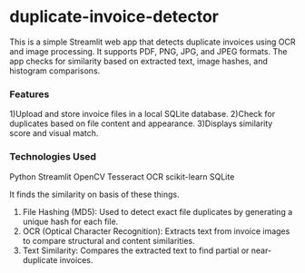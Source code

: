 # duplicate-invoice-detector
This is a simple Streamlit web app that detects duplicate invoices using OCR and image processing. It supports PDF, PNG, JPG, and JPEG formats. The app checks for similarity based on extracted text, image hashes, and histogram comparisons.

### Features
1)Upload and store invoice files in a local SQLite database.
2)Check for duplicates based on file content and appearance.
3)Displays similarity score and visual match.

### Technologies Used
Python
Streamlit
OpenCV
Tesseract OCR
scikit-learn
SQLite


It finds the similarity on basis of these things.
1) File Hashing (MD5): Used to detect exact file duplicates by generating a unique hash for each file.
2) OCR (Optical Character Recognition): Extracts text from invoice images to compare structural and content similarities.
3) Text Similarity: Compares the extracted text to find partial or near-duplicate invoices.
